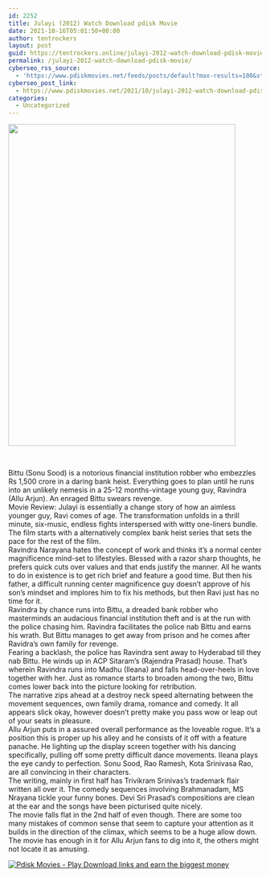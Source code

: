 ```yaml
---
id: 2252
title: Julayi (2012) Watch Download pdisk Movie
date: 2021-10-16T05:01:50+00:00
author: tentrockers
layout: post
guid: https://tentrockers.online/julayi-2012-watch-download-pdisk-movie/
permalink: /julayi-2012-watch-download-pdisk-movie/
cyberseo_rss_source:
  - 'https://www.pdiskmovies.net/feeds/posts/default?max-results=100&start-index=1'
cyberseo_post_link:
  - https://www.pdiskmovies.net/2021/10/julayi-2012-watch-download-pdisk-movie.html
categories:
  - Uncategorized
---
```

<div class="separator">
  <a href="https://blogger.googleusercontent.com/img/a/AVvXsEgOS-kX4VHIgFUjOavVVRCrbH0QgUmlorFB-MJaWlApIihNzFcCQdFOsIkJWjw9N6aUeV1lhmPBconMylaI3SYG01-yJjPzwIZHjGh3RtHAdWpzeXlZtAO_ssZaOReL1wgKx1LicfkfsEJY3iikRf9TVCk8gNfoPVXq9JuXAB01WHh7KFkeDdvHKTLT=s1700" imageanchor="1"><img loading="lazy" border="0" data-original-height="1700" data-original-width="1200" height="640" src="https://blogger.googleusercontent.com/img/a/AVvXsEgOS-kX4VHIgFUjOavVVRCrbH0QgUmlorFB-MJaWlApIihNzFcCQdFOsIkJWjw9N6aUeV1lhmPBconMylaI3SYG01-yJjPzwIZHjGh3RtHAdWpzeXlZtAO_ssZaOReL1wgKx1LicfkfsEJY3iikRf9TVCk8gNfoPVXq9JuXAB01WHh7KFkeDdvHKTLT=w452-h640" width="452" /></a>
</div>

<span><br /></span>

<div>
  <div>
    <span>Bittu (Sonu Sood) is a notorious financial institution robber who embezzles Rs 1,500 crore in a daring bank heist. Everything goes to plan until he runs into an unlikely nemesis in a 25-12 months-vintage young guy, Ravindra (Allu Arjun). An enraged Bittu swears revenge.</span>
  </div>
  
  <div>
    <span>Movie Review: Julayi is essentially a change story of how an aimless younger guy, Ravi comes of age. The transformation unfolds in a thrill minute, six-music, endless fights interspersed with witty one-liners bundle. The film starts with a alternatively complex bank heist series that sets the pace for the rest of the film.</span>
  </div>
  
  <div>
    <span>Ravindra Narayana hates the concept of work and thinks it’s a normal center magnificence mind-set to lifestyles. Blessed with a razor sharp thoughts, he prefers quick cuts over values and that ends justify the manner. All he wants to do in existence is to get rich brief and feature a good time. But then his father, a difficult running center magnificence guy doesn’t approve of his son’s mindset and implores him to fix his methods, but then Ravi just has no time for it.</span>
  </div>
  
  <div>
    <span>Ravindra by chance runs into Bittu, a dreaded bank robber who masterminds an audacious financial institution theft and is at the run with the police chasing him. Ravindra facilitates the police nab Bittu and earns his wrath. But Bittu manages to get away from prison and he comes after Ravidra’s own family for revenge.</span>
  </div>
  
  <div>
    <span>Fearing a backlash, the police has Ravindra sent away to Hyderabad till they nab Bittu. He winds up in ACP Sitaram’s (Rajendra Prasad) house. That’s wherein Ravindra runs into Madhu (Ileana) and falls head-over-heels in love together with her. Just as romance starts to broaden among the two, Bittu comes lower back into the picture looking for retribution.</span>
  </div>
  
  <div>
    <span>The narrative zips ahead at a destroy neck speed alternating between the movement sequences, own family drama, romance and comedy. It all appears slick okay, however doesn’t pretty make you pass wow or leap out of your seats in pleasure.</span>
  </div>
  
  <div>
    <span>Allu Arjun puts in a assured overall performance as the loveable rogue. It’s a position this is proper up his alley and he consists of it off with a feature panache. He lighting up the display screen together with his dancing specifically, pulling off some pretty difficult dance movements. Ileana plays the eye candy to perfection. Sonu Sood, Rao Ramesh, Kota Srinivasa Rao, are all convincing in their characters.</span>
  </div>
  
  <div>
    <span>The writing, mainly in first half has Trivikram Srinivas’s trademark flair written all over it. The comedy sequences involving Brahmanadam, MS Nrayana tickle your funny bones. Devi Sri Prasad’s compositions are clean at the ear and the songs have been picturised quite nicely.</span>
  </div>
  
  <div>
    <span>The movie falls flat in the 2nd half of even though. There are some too many mistakes of common sense that seem to capture your attention as it builds in the direction of the climax, which seems to be a huge allow down. The movie has enough in it for Allu Arjun fans to dig into it, the others might not locate it as amusing.</span>
  </div>
</div>

[![](https://1.bp.blogspot.com/-a93bp85aB6g/YUXjACCiX3I/AAAAAAAAbQE/GHmPI7h0af0tqn6tYzd0cdrDv9Hu9LUSACLcBGAsYHQ/s16000/Play_it_New-removebg-preview.png "Pdisk Movies - Play Download links and earn the biggest money")](https://pdisklink.com/1/bnYybWtsMDAxZ3pm?dn=1)